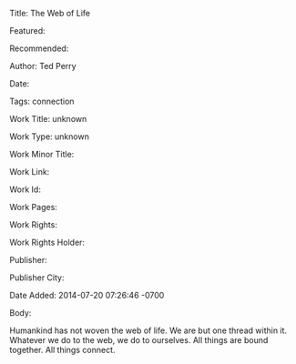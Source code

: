 Title: The Web of Life

Featured: 

Recommended: 

Author: Ted Perry

Date: 

Tags: connection

Work Title: unknown

Work Type: unknown

Work Minor Title:  

Work Link: 

Work Id:  

Work Pages:  

Work Rights:  

Work Rights Holder:  

Publisher:  

Publisher City:  

Date Added: 2014-07-20 07:26:46 -0700

Body:

Humankind has not woven the web of life. We are but one thread within it. Whatever we do to the web, we do to ourselves. All things are bound together. All things connect.


